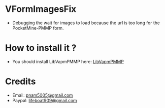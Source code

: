 # VFormImagesFix
- Debugging the wait for images to load because the url is too long for the PocketMine-PMMP form.

# How to install it ?
- You should install LibVapmPMMP here: [LibVapmPMMP](https://poggit.pmmp.io/ci/VennDev/LibVapmPMMP/LibVapmPMMP)

# Credits
- Email: pnam5005@gmail.com
- Paypal: lifeboat909@gmail.com
